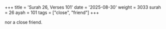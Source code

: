 +++
title = 'Surah 26, Verses 101'
date = '2025-08-30'
weight = 3033
surah = 26
ayah = 101
tags = ["close", "friend"]
+++

nor a close friend.